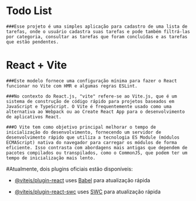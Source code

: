 # Todo List

    ###Esse projeto é uma simples aplicação para cadastro de uma lista de tarefas, onde o usuário cadastra suas tarefas e pode também filtrá-las por categoria, consultar as tarefas que foram concluídas e as tarefas que estão pendentes.

# React + Vite

    ###Este modelo fornece uma configuração mínima para fazer o React funcionar no Vite com HMR e algumas regras ESLint.

    ###No contexto do React.js, "vite" refere-se ao Vite.js, que é um sistema de construção de código rápido para projetos baseados em JavaScript e TypeScript. O Vite é frequentemente usado como uma alternativa ao Webpack ou ao Create React App para o desenvolvimento de aplicativos React.

    ###O Vite tem como objetivo principal melhorar o tempo de inicialização do desenvolvimento, fornecendo um servidor de desenvolvimento rápido que utiliza a tecnologia ES Module (módulos ECMAScript) nativa do navegador para carregar os módulos de forma eficiente. Isso contrasta com abordagens mais antigas que dependem de pacotes compilados ou transpilados, como o CommonJS, que podem ter um tempo de inicialização mais lento.

#Atualmente, dois plugins oficiais estão disponíveis:

- [@vitejs/plugin-react](https://github.com/vitejs/vite-plugin-react/blob/main/packages/plugin-react/README.md) uses [Babel](https://babeljs.io/) para atualização rápida


- [@vitejs/plugin-react-swc](https://github.com/vitejs/vite-plugin-react-swc) uses [SWC](https://swc.rs/) para atualização rápida
